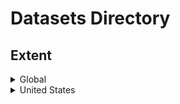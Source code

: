 # Datasets Directory
## Extent

<details>
<summary>Global</summary>
<br>
None
</details>

<details>
<summary>United States</summary>
<br>
None
</details>
